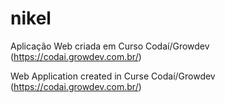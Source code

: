 # nikel

Aplicação Web criada em Curso Codaí/Growdev (https://codai.growdev.com.br/)

Web Application created in Curse Codaí/Growdev (https://codai.growdev.com.br/)

